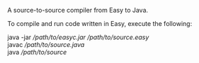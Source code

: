 A source-to-source compiler from Easy to Java. 

To compile and run code written in Easy, execute the following:

java -jar <i>/path/to/easyc.jar</i> <i>/path/to/source.easy</i> <br>
javac <i>/path/to/source.java</i> <br>
java <i>/path/to/source</i> <br>

